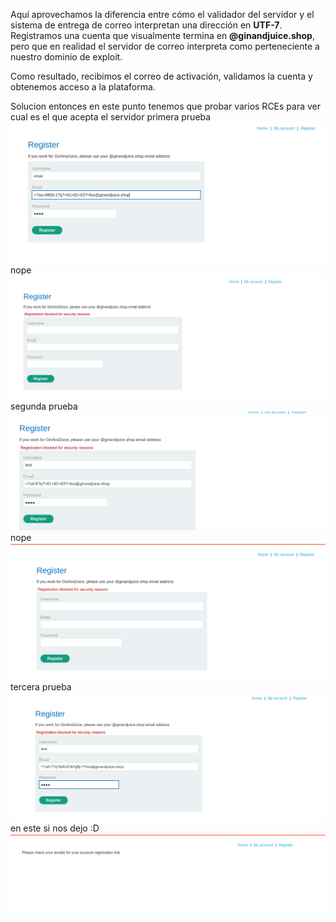 Aquí aprovechamos la diferencia entre cómo el validador del servidor y el sistema de entrega de correo interpretan una dirección en **UTF-7**. Registramos una cuenta que visualmente termina en **@ginandjuice.shop**, pero que en realidad el servidor de correo interpreta como perteneciente a nuestro dominio de exploit.

Como resultado, recibimos el correo de activación, validamos la cuenta y obtenemos acceso a la plataforma.

Solucion
entonces en este punto tenemos que probar varios RCEs para ver cual es el que acepta el servidor
primera prueba
![Pasted_image_20250829021752.png](/Imagenes/Pasted_image_20250829021752.png)
nope
![Pasted_image_20250829021809.png](/Imagenes/Pasted_image_20250829021809.png)
segunda prueba
![Pasted_image_20250829021910.png](/Imagenes/Pasted_image_20250829021910.png)
nope
![Pasted_image_20250829021926.png](/Imagenes/Pasted_image_20250829021926.png)
tercera prueba
![Pasted_image_20250829022004.png](/Imagenes/Pasted_image_20250829022004.png)
en este si nos dejo :D
![Pasted_image_20250829022026.png](/Imagenes/Pasted_image_20250829022026.png)
